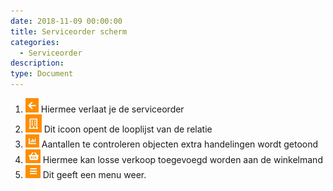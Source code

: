 ```yaml
---
date: 2018-11-09 00:00:00
title: Serviceorder scherm
categories:
  - Serviceorder
description:
type: Document
---
```


1. ![](/images/2018-11-09-09-08-44.png) Hiermee verlaat je de serviceorder
2. ![](/images/2018-11-09-09-09-23.png) Dit icoon opent de looplijst van de relatie
3. ![](/images/2018-11-09-09-09-48.png) Aantallen te controleren objecten extra handelingen wordt getoond
4. ![](/images/2018-11-09-09-10-42.png) Hiermee kan losse verkoop toegevoegd worden aan de winkelmand
5. ![](/images/2018-11-09-09-11-14.png) Dit geeft een menu weer.

